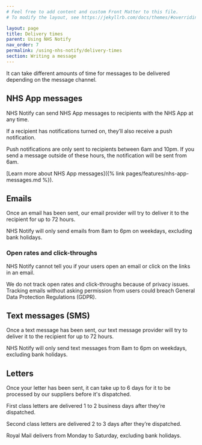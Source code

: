 ```yaml
---
# Feel free to add content and custom Front Matter to this file.
# To modify the layout, see https://jekyllrb.com/docs/themes/#overriding-theme-defaults

layout: page
title: Delivery times
parent: Using NHS Notify
nav_order: 7
permalink: /using-nhs-notify/delivery-times
section: Writing a message
---
```


It can take different amounts of time for messages to be delivered depending on the message channel.

## NHS App messages

NHS Notify can send NHS App messages to recipients with the NHS App at any time.

If a recipient has notifications turned on, they’ll also receive a push notification.

Push notifications are only sent to recipients between 6am and 10pm. If you send a message outside of these hours, the notification will be sent from 6am.

[Learn more about NHS App messages]({% link pages/features/nhs-app-messages.md %}).

## Emails

Once an email has been sent, our email provider will try to deliver it to the recipient for up to 72 hours.

NHS Notify will only send emails from 8am to 6pm on weekdays, excluding bank holidays.

### Open rates and click-throughs

NHS Notify cannot tell you if your users open an email or click on the links in an email.

We do not track open rates and click-throughs because of privacy issues. Tracking emails without asking permission from users could breach General Data Protection Regulations (GDPR).

## Text messages (SMS)

Once a text message has been sent, our text message provider will try to deliver it to the recipient for up to 72 hours.

NHS Notify will only send text messages from 8am to 6pm on weekdays, excluding bank holidays.

## Letters

Once your letter has been sent, it can take up to 6 days for it to be processed by our suppliers before it's dispatched.

First class letters are delivered 1 to 2 business days after they’re dispatched.

Second class letters are delivered 2 to 3 days after they’re dispatched.

Royal Mail delivers from Monday to Saturday, excluding bank holidays.
